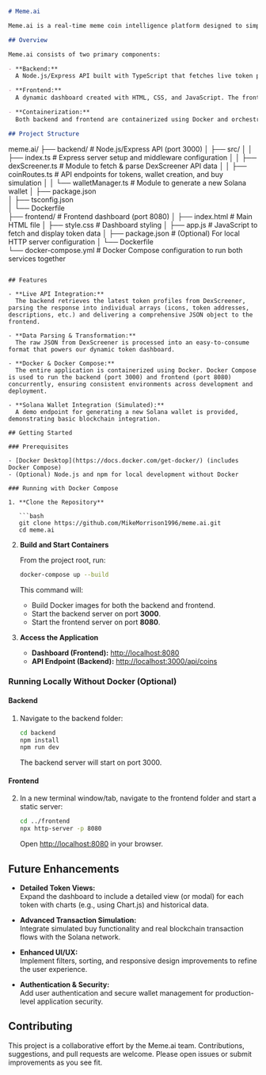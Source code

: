 ```markdown
# Meme.ai

Meme.ai is a real-time meme coin intelligence platform designed to simplify crypto data analysis for meme coin investors. This project demonstrates our ability to integrate live API data, containerize our full-stack application using Docker, and build a collaborative development environment.

## Overview

Meme.ai consists of two primary components:

- **Backend:**  
  A Node.js/Express API built with TypeScript that fetches live token profile data from the [DexScreener API](https://docs.dexscreener.com/api/reference). The backend parses the raw API response into structured arrays for easy frontend consumption and provides additional endpoints for wallet creation and simulated transactions.

- **Frontend:**  
  A dynamic dashboard created with HTML, CSS, and JavaScript. The frontend fetches data from the backend and displays token cards complete with icons, descriptions, and links to DexScreener.

- **Containerization:**  
  Both backend and frontend are containerized using Docker and orchestrated with Docker Compose, ensuring a consistent development and deployment environment.

## Project Structure

```
meme.ai/
├── backend/                 # Node.js/Express API (port 3000)
│   ├── src/
│   │   ├── index.ts         # Express server setup and middleware configuration
│   │   ├── dexScreener.ts   # Module to fetch & parse DexScreener API data
│   │   ├── coinRoutes.ts    # API endpoints for tokens, wallet creation, and buy simulation
│   │   └── walletManager.ts # Module to generate a new Solana wallet
│   ├── package.json         
│   ├── tsconfig.json        
│   └── Dockerfile           
├── frontend/                # Frontend dashboard (port 8080)
│   ├── index.html           # Main HTML file
│   ├── style.css            # Dashboard styling
│   ├── app.js               # JavaScript to fetch and display token data
│   ├── package.json         # (Optional) For local HTTP server configuration
│   └── Dockerfile           
└── docker-compose.yml       # Docker Compose configuration to run both services together
```

## Features

- **Live API Integration:**  
  The backend retrieves the latest token profiles from DexScreener, parsing the response into individual arrays (icons, token addresses, descriptions, etc.) and delivering a comprehensive JSON object to the frontend.

- **Data Parsing & Transformation:**  
  The raw JSON from DexScreener is processed into an easy-to-consume format that powers our dynamic token dashboard.

- **Docker & Docker Compose:**  
  The entire application is containerized using Docker. Docker Compose is used to run the backend (port 3000) and frontend (port 8080) concurrently, ensuring consistent environments across development and deployment.

- **Solana Wallet Integration (Simulated):**  
  A demo endpoint for generating a new Solana wallet is provided, demonstrating basic blockchain integration.

## Getting Started

### Prerequisites

- [Docker Desktop](https://docs.docker.com/get-docker/) (includes Docker Compose)
- (Optional) Node.js and npm for local development without Docker

### Running with Docker Compose

1. **Clone the Repository**

   ```bash
   git clone https://github.com/MikeMorrison1996/meme.ai.git
   cd meme.ai
   ```

2. **Build and Start Containers**

   From the project root, run:

   ```bash
   docker-compose up --build
   ```

   This command will:
    - Build Docker images for both the backend and frontend.
    - Start the backend server on port **3000**.
    - Start the frontend server on port **8080**.

3. **Access the Application**

    - **Dashboard (Frontend):** [http://localhost:8080](http://localhost:8080)
    - **API Endpoint (Backend):** [http://localhost:3000/api/coins](http://localhost:3000/api/coins)

### Running Locally Without Docker (Optional)

#### Backend

1. Navigate to the backend folder:

   ```bash
   cd backend
   npm install
   npm run dev
   ```

   The backend server will start on port 3000.

#### Frontend

2. In a new terminal window/tab, navigate to the frontend folder and start a static server:

   ```bash
   cd ../frontend
   npx http-server -p 8080
   ```

   Open [http://localhost:8080](http://localhost:8080) in your browser.

## Future Enhancements

- **Detailed Token Views:**  
  Expand the dashboard to include a detailed view (or modal) for each token with charts (e.g., using Chart.js) and historical data.

- **Advanced Transaction Simulation:**  
  Integrate simulated buy functionality and real blockchain transaction flows with the Solana network.

- **Enhanced UI/UX:**  
  Implement filters, sorting, and responsive design improvements to refine the user experience.

- **Authentication & Security:**  
  Add user authentication and secure wallet management for production-level application security.

## Contributing

This project is a collaborative effort by the Meme.ai team. Contributions, suggestions, and pull requests are welcome. Please open issues or submit improvements as you see fit.

